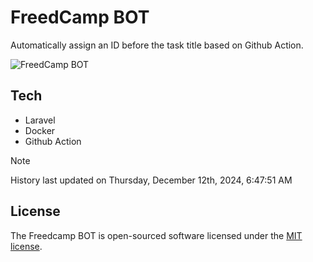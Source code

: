 # FreedCamp BOT

Automatically assign an ID before the task title based on Github Action.

![FreedCamp BOT](https://repository-images.githubusercontent.com/737932867/7d34798b-2680-471c-b089-a78a718d3d6a)

## Tech

- Laravel
- Docker
- Github Action

> [!NOTE]  
> History last updated on Thursday, December 12th, 2024, 6:47:51 AM

## License

The Freedcamp BOT is open-sourced software licensed under the [MIT license](https://opensource.org/licenses/MIT).
